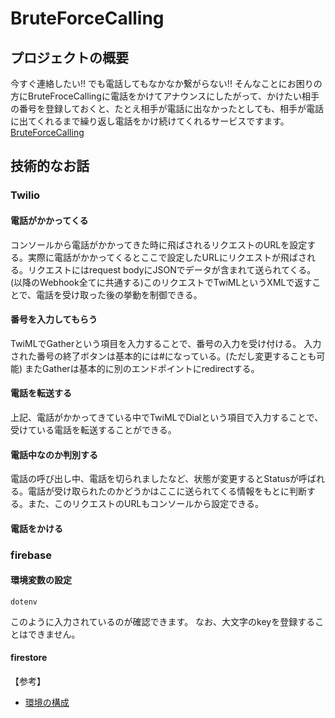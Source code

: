 # BruteForceCalling

## プロジェクトの概要

今すぐ連絡したい!!
でも電話してもなかなか繋がらない!!
そんなことにお困りの方にBruteFroceCallingに電話をかけてアナウンスにしたがって、かけたい相手の番号を登録しておくと、たとえ相手が電話に出なかったとしても、相手が電話に出てくれるまで繰り返し電話をかけ続けてくれるサービスですます。
[BruteForceCalling](https://protopedia.net/prototype/801272ee79cfde7fa5960571fee36b9b)

## 技術的なお話

### Twilio

#### 電話がかかってくる

コンソールから電話がかかってきた時に飛ばされるリクエストのURLを設定する。実際に電話がかかってくるとここで設定したURLにリクエストが飛ばされる。リクエストにはrequest bodyにJSONでデータが含まれて送られてくる。(以降のWebhook全てに共通する)このリクエストでTwiMLというXMLで返すことで、電話を受け取った後の挙動を制御できる。

#### 番号を入力してもらう

TwiMLでGatherという項目を入力することで、番号の入力を受け付ける。
入力された番号の終了ボタンは基本的には#になっている。(ただし変更することも可能)
またGatherは基本的に別のエンドポイントにredirectする。

#### 電話を転送する

上記、電話がかかってきている中でTwiMLでDialという項目で入力することで、受けている電話を転送することができる。

#### 電話中なのか判別する

電話の呼び出し中、電話を切られましたなど、状態が変更するとStatusが呼ばれる。電話が受け取られたのかどうかはここに送られてくる情報をもとに判断する。また、このリクエストのURLもコンソールから設定できる。

#### 電話をかける


### firebase

#### 環境変数の設定

`dotenv` 

このように入力されているのが確認できます。
なお、大文字のkeyを登録することはできません。

#### firestore



【参考】
 * [環境の構成](https://firebase.google.com/docs/functions/config-env)